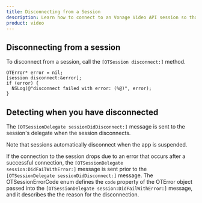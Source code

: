 ```yaml
--- 
title: Disconnecting from a Session 
description: Learn how to connect to an Vonage Video API session so that participants can use audio, video, and messaging functionality in your ios application.
product: video 
---
```


## Disconnecting from a session

To disconnect from a session, call the `[OTSession disconnect:]` method.

```objective_c
OTError* error = nil;
[session disconnect:&error];
if (error) {
  NSLog(@"disconnect failed with error: (%@)", error);
}
```

## Detecting when you have disconnected

The `[OTSessionDelegate sessionDidDisconnect:]` message is sent to the session's delegate when the session disconnects.

Note that sessions automatically disconnect when the app is suspended.

If the connection to the session drops due to an error that occurs after a successful connection, the `[OTSessionDelegate session:DidFailWithError:]` message is sent prior to the `[OTSessionDelegate sessionDidDisconnect:]` message. The OTSessionErrorCode enum defines the `code` property of the OTError object passed into the `[OTSessionDelegate session:DidFailWithError:]` message, and it describes the the reason for the disconnection.
